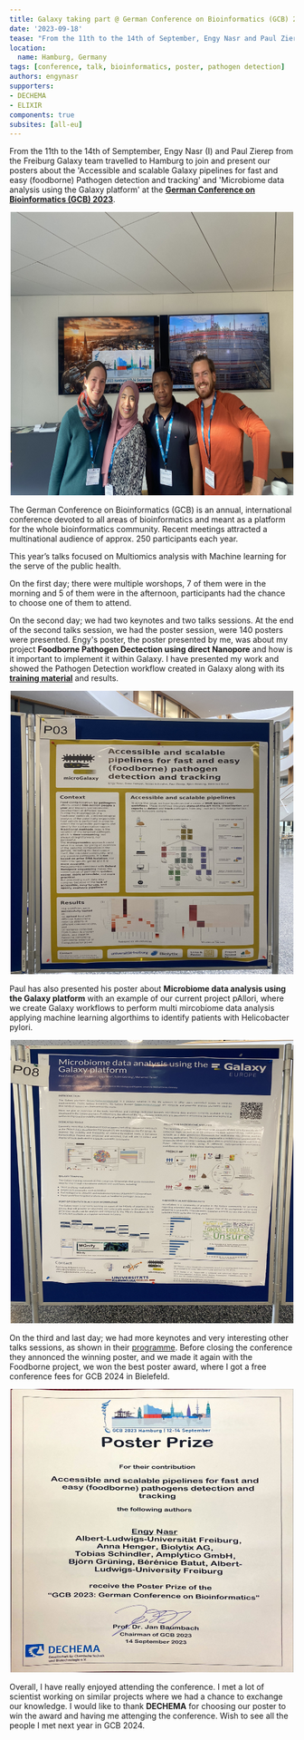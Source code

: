 ```yaml
---
title: Galaxy taking part @ German Conference on Bioinformatics (GCB) 2023
date: '2023-09-18'
tease: "From the 11th to the 14th of September, Engy Nasr and Paul Zierep from the Freiburg Galaxy team travelled to Hamburg to join and present their posters at the German Conference on Bioinformatics (GCB) 2023"
location:
  name: Hamburg, Germany
tags: [conference, talk, bioinformatics, poster, pathogen detection]
authors: engynasr
supporters:
- DECHEMA
- ELIXIR
components: true
subsites: [all-eu]
---
```


From the 11th to the 14th of Semptember, Engy Nasr (I) and Paul Zierep from the Freiburg Galaxy team travelled to Hamburg to join and present our posters about the 'Accessible and scalable Galaxy pipelines for fast and easy (foodborne) Pathogen detection and tracking' and 'Microbiome data analysis using the Galaxy platform' at the [**German Conference on Bioinformatics (GCB) 2023**](https://gcb2023.de/).

<twitter tweet="1702283085729996879"></twitter> 

<p align="center">
<img src="engy_and_paul.png" width="500" height="500">
</p>

The German Conference on Bioinformatics (GCB) is an annual, international conference devoted to all areas of bioinformatics and meant as a platform for the whole bioinformatics community. Recent meetings attracted a multinational audience of approx. 250 participants each year.

This year’s talks focused on Multiomics analysis with Machine learning for the serve of the public health.

On the first day; there were multiple worshops, 7 of them were in the morning and 5 of them were in the afternoon, participants had the chance to choose one of them to attend.

On the second day; we had two keynotes and two talks sessions. At the end of the second talks session, we had the poster session, were 140 posters were presented. Engy's poster, the poster presented by me, was about my project **Foodborne Pathogen Dectection using direct Nanopore** and how is it important to implement it within Galaxy. I have presented my work and showed the Pathogen Detection workflow created in Galaxy along with its [**training material**](https://training.galaxyproject.org/training-material/topics/metagenomics/tutorials/pathogen-detection-from-nanopore-foodborne-data/tutorial.html) and results.

<p align="center">
<img src="engy_poster.png" width="500" height="500">
</p>

Paul has also presented his poster about **Microbiome data analysis using the Galaxy platform** with an example of our current project pAllori, where we create Galaxy workflows to perform multi mircobiome data analysis applying machine learning algorthims to identify patients with Helicobacter pylori.

<p align="center">
<img src="paul_poster.png" width="500" height="500">
</p>

On the third and last day; we had more keynotes and very interesting other talks sessions, as shown in their [programme](https://gcb2023.de/Programme/_/Programm_GCB_2023%20-%2007.09.2023.pdf). Before closing the conference they annonced the winning poster, and we made it again with the Foodborne project, we won the best poster award, where I got a free conference fees for GCB 2024 in Bielefeld.

<twitter tweet="1702282717381996985"></twitter>

<p align="center">
<img src="best_poster_prize.png" width="500" height="500">
</p>

Overall, I have really enjoyed attending the conference. I met a lot of scientist working on similar projects where we had a chance to exchange our knowledge. I would like to thank **DECHEMA** for choosing our poster to win the award and having me attenging the conference. Wish to see all the people I met next year in GCB 2024.

